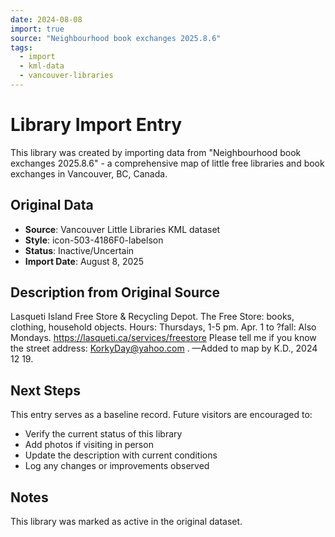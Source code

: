 ```yaml
---
date: 2024-08-08
import: true
source: "Neighbourhood book exchanges 2025.8.6"
tags:
  - import
  - kml-data
  - vancouver-libraries
---
```


# Library Import Entry

This library was created by importing data from "Neighbourhood book exchanges 2025.8.6" - a comprehensive map of little free libraries and book exchanges in Vancouver, BC, Canada.

## Original Data

- **Source**: Vancouver Little Libraries KML dataset
- **Style**: icon-503-4186F0-labelson
- **Status**: Inactive/Uncertain
- **Import Date**: August 8, 2025

## Description from Original Source

Lasqueti Island Free Store & Recycling Depot.
The Free Store: books, clothing, household objects.
Hours: Thursdays, 1-5 pm.
Apr. 1 to ?fall: Also Mondays.
https://lasqueti.ca/services/freestore
Please tell me if you know the street address:
KorkyDay@yahoo.com .
—Added to map by K.D., 2024 12 19. 



## Next Steps

This entry serves as a baseline record. Future visitors are encouraged to:
- Verify the current status of this library
- Add photos if visiting in person
- Update the description with current conditions
- Log any changes or improvements observed

## Notes

This library was marked as active in the original dataset.
